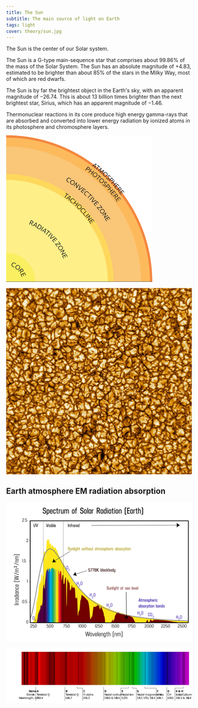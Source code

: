 ```yaml
---
title: The Sun 
subtitle: The main source of light on Earth
tags: light
cover: theory/sun.jpg
---
```


The Sun is the center of our Solar system.

The Sun is a G-type main-sequence star that comprises about 99.86% of the mass of the Solar System. The Sun has an absolute magnitude of +4.83, estimated to be brighter than about 85% of the stars in the Milky Way, most of which are red dwarfs.

The Sun is by far the brightest object in the Earth's sky, with an apparent magnitude of −26.74. This is about 13 billion times brighter than the next brightest star, Sirius, which has an apparent magnitude of −1.46.

Thermonuclear reactions in its core produce high energy gamma-rays that are absorbed and converted into lower energy radiation by ionized atoms in its photosphere and chromosphere layers.

![](./sun.svg)

![](./sun-granules.jpg)

## Earth atmosphere EM radiation absorption

![](./sun-spectrum.svg)

![](./spectral-lines.svg)